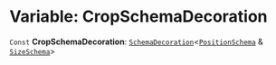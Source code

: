 # Variable: CropSchemaDecoration

`Const` **CropSchemaDecoration**: [`SchemaDecoration`](/auto-docs/fixed-layout-editor/interfaces/SchemaDecoration-1.md)<[`PositionSchema`](/auto-docs/fixed-layout-editor/interfaces/PositionSchema.md) & [`SizeSchema`](/auto-docs/fixed-layout-editor/interfaces/SizeSchema-1.md)>
